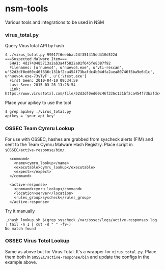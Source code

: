 # nsm-tools
Various tools and integrations to be used in NSM

### virus_total.py

Query VirusTotal API by hash
```
$ ./virus_total.py 99017f6eebbac24f351415dd410d522d
===Suspected Malware Item===
  SHA1: 4d1740485713a2ab3a4f5822a01f645fe8387f92
  Filenames: [u'nuevo4', u'nuevo4.exe', u'vti-rescan', u'52d3df0ed60c46f336c131bf2ca454f73bafdc4b04dfa2aea80746f5ba9e6d1c', u'nuevo4.exe-73yTyF', u'C:\test.exe']
  First Seen: 2010-04-10 09:34:59
  Last Seen: 2015-03-26 13:28:54
  Link: https://www.virustotal.com/file/52d3df0ed60c46f336c131bf2ca454f73bafdc4b04dfa2aea80746f5ba9e6d1c/analysis/1449484829/
```

Place your apikey to use the tool
```
$ grep apikey ./virus_total.py
apikey = 'your_api_key'
```

### OSSEC Team Cymru Lookup

For use with OSSEC, hashes are grabbed from syscheck alerts (FIM) and sent to the Team Cymru Malware Hash Registry.
Place script in `$OSSEC/active-response/bin/`.

```
  <command>
    <name>cymru_lookup</name>
    <executable>cymru_lookup</executable>
    <expect></expect>
  </command>

  <active-response>
    <command>cymru_lookup</command>
    <location>server</location>
    <rules_group>syscheck</rules_group>
  </active-response>
```

Try it manually
```
./hash_lookup.sh $(grep syscheck /var/ossec/logs/active-responses.log | tail -n 1 | cut -d " " -f9-)
No match found
```

### OSSEC Virus Totol Lookup

Same as above but for Virus Total. It's a wrapper for `virus_total.py`.
Place them both in `$OSSEC/active-response/bin` and update the configs in the example above.
